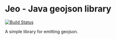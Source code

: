 Jeo - Java geojson library
==========================

[![Build Status](https://secure.travis-ci.org/realityforge/jeo.png?branch=master)](http://travis-ci.org/realityforge/jeo)

A simple library for emitting geojson.
